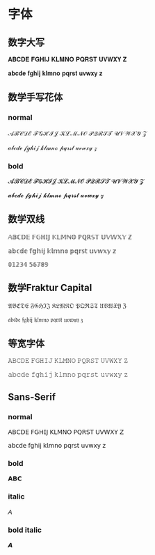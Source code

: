 # 字体

## 数字大写

𝐀𝐁𝐂𝐃𝐄 𝐅𝐆𝐇𝐈𝐉 𝐊𝐋𝐌𝐍𝐎 𝐏𝐐𝐑𝐒𝐓 𝐔𝐕𝐖𝐗𝐘 𝐙

𝐚𝐛𝐜𝐝𝐞 𝐟𝐠𝐡𝐢𝐣 𝐤𝐥𝐦𝐧𝐨 𝐩𝐪𝐫𝐬𝐭 𝐮𝐯𝐰𝐱𝐲 𝐳

## 数学手写花体

### normal

𝒜ℬ𝒞𝒟ℰ ℱ𝒢ℋℐ𝒥 𝒦ℒℳ𝒩𝒪 𝒫𝒬ℛ𝒮𝒯 𝒰𝒱𝒲𝒳𝒴 𝒵

𝒶𝒷𝒸𝒹ℯ 𝒻ℊ𝒽𝒾𝒿 𝓀𝓁𝓂𝓃ℴ 𝓅𝓆𝓇𝓈𝓉 𝓊𝓋𝓌𝓍𝓎 𝓏

### bold

𝓐𝓑𝓒𝓓𝓔 𝓕𝓖𝓗𝓘𝓙 𝓚𝓛𝓜𝓝𝓞 𝓟𝓠𝓡𝓢𝓣 𝓤𝓥𝓦𝓧𝓨 𝓩

𝓪𝓫𝓬𝓭𝓮 𝓯𝓰𝓱𝓲𝓳 𝓴𝓵𝓶𝓷𝓸 𝓹𝓺𝓻𝓼𝓽 𝓾𝓿𝔀𝔁𝔂 𝔃

## 数学双线

𝔸𝔹ℂ𝔻𝔼 𝔽𝔾ℍ𝕀𝕁 𝕂𝕃𝕄ℕ𝕆 ℙℚℝ𝕊𝕋 𝕌𝕍𝕎𝕏𝕐 ℤ

𝕒𝕓𝕔𝕕𝕖 𝕗𝕘𝕙𝕚𝕛 𝕜𝕝𝕞𝕟𝕠 𝕡𝕢𝕣𝕤𝕥 𝕦𝕧𝕨𝕩𝕪 𝕫

𝟘𝟙𝟚𝟛𝟜 𝟝𝟞𝟟𝟠𝟡

## 数学Fraktur Capital

𝔄𝔅ℭ𝔇𝔈 𝔉𝔊ℌℑ𝔍 𝔎𝔏𝔐𝔑𝔒 𝔓𝔔ℜ𝔖𝔗 𝔘𝔙𝔚𝔛𝔜 ℨ

𝔞𝔟𝔠𝔡𝔢 𝔣𝔤𝔥𝔦𝔧 𝔨𝔩𝔪𝔫𝔬 𝔭𝔮𝔯𝔰𝔱 𝔲𝔳𝔴𝔵𝔶 𝔷

## 等宽字体

𝙰𝙱𝙲𝙳𝙴 𝙵𝙶𝙷𝙸𝙹 𝙺𝙻𝙼𝙽𝙾 𝙿𝚀𝚁𝚂𝚃 𝚄𝚅𝚆𝚇𝚈 𝚉 

𝚊𝚋𝚌𝚍𝚎 𝚏𝚐𝚑𝚒𝚓 𝚔𝚕𝚖𝚗𝚘 𝚙𝚚𝚛𝚜𝚝 𝚞𝚟𝚠𝚡𝚢 𝚣

## Sans-Serif

### normal

𝖠𝖡𝖢𝖣𝖤 𝖥𝖦𝖧𝖨𝖩 𝖪𝖫𝖬𝖭𝖮 𝖯𝖰𝖱𝖲𝖳 𝖴𝖵𝖶𝖷𝖸 𝖹

𝖺𝖻𝖼𝖽𝖾 𝖿𝗀𝗁𝗂𝗃 𝗄𝗅𝗆𝗇𝗈 𝗉𝗊𝗋𝗌𝗍 𝗎𝗏𝗐𝗑𝗒 𝗓

### bold

𝗔𝗕𝗖

### italic

𝘈

### bold italic

𝘼

